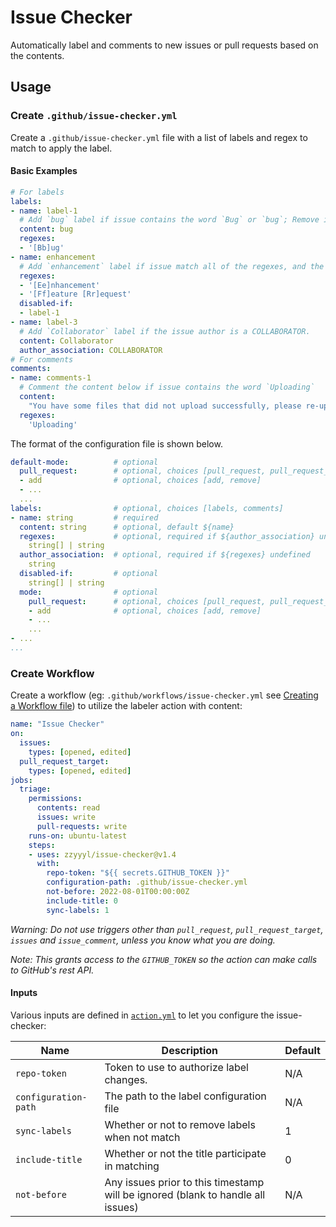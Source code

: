 # Issue Checker

Automatically label and comments to new issues or pull requests based on the contents.

## Usage

### Create `.github/issue-checker.yml`

Create a `.github/issue-checker.yml` file with a list of labels and regex to match to apply the label.

#### Basic Examples

```yaml
# For labels
labels:
- name: label-1
  # Add `bug` label if issue contains the word `Bug` or `bug`; Remove if not
  content: bug
  regexes:
  - '[Bb]ug'
- name: enhancement
  # Add `enhancement` label if issue match all of the regexes, and the label `bug` not been added to the issue; Remove if not
  regexes:
  - '[Ee]nhancement'
  - '[Ff]eature [Rr]equest'
  disabled-if:
  - label-1
- name: label-3
  # Add `Collaborator` label if the issue author is a COLLABORATOR.
  content: Collaborator
  author_association: COLLABORATOR
# For comments
comments:
- name: comments-1
  # Comment the content below if issue contains the word `Uploading`
  content:
    "You have some files that did not upload successfully, please re-upload them."
  regexes:
    'Uploading'
```

The format of the configuration file is shown below.

``` yaml
default-mode:          # optional
  pull_request:        # optional, choices [pull_request, pull_request_target, issues, issue_comment]
  - add                # optional, choices [add, remove]
  - ...
  ...
labels:                # optional, choices [labels, comments]
- name: string         # required
  content: string      # optional, default ${name}
  regexes:             # optional, required if ${author_association} undefined
    string[] | string
  author_association:  # optional, required if ${regexes} undefined
    string
  disabled-if:         # optional
    string[] | string
  mode:                # optional
    pull_request:      # optional, choices [pull_request, pull_request_target, issues, issue_comment]
    - add              # optional, choices [add, remove]
    - ...
    ...
- ...
...
```

### Create Workflow

Create a workflow (eg: `.github/workflows/issue-checker.yml` see [Creating a Workflow file](https://help.github.com/en/articles/configuring-a-workflow#creating-a-workflow-file)) to utilize the labeler action with content:

```yaml
name: "Issue Checker"
on:
  issues:
    types: [opened, edited]
  pull_request_target:
    types: [opened, edited]
jobs:
  triage:
    permissions:
      contents: read
      issues: write
      pull-requests: write
    runs-on: ubuntu-latest
    steps:
    - uses: zzyyyl/issue-checker@v1.4
      with:
        repo-token: "${{ secrets.GITHUB_TOKEN }}"
        configuration-path: .github/issue-checker.yml
        not-before: 2022-08-01T00:00:00Z
        include-title: 0
        sync-labels: 1
```

_Warning: Do not use triggers other than `pull_request`, `pull_request_target`, `issues` and `issue_comment`, unless you know what you are doing._

_Note: This grants access to the `GITHUB_TOKEN` so the action can make calls to GitHub's rest API._

#### Inputs

Various inputs are defined in [`action.yml`](action.yml) to let you configure the issue-checker:

| Name | Description | Default |
| - | - | - |
| `repo-token` | Token to use to authorize label changes. | N/A |
| `configuration-path` | The path to the label configuration file | N/A |
| `sync-labels` | Whether or not to remove labels when not match | 1 |
| `include-title` | Whether or not the title participate in matching | 0 |
| `not-before` | Any issues prior to this timestamp will be ignored (blank to handle all issues) | N/A |

